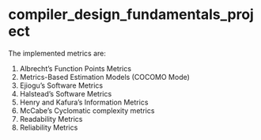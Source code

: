 # compiler_design_fundamentals_project
The implemented metrics are:
1. Albrecht’s Function Points Metrics
2. Metrics-Based Estimation Models (COCOMO Mode)
3. Ejiogu’s Software Metrics
4. Halstead’s Software Metrics
5. Henry and Kafura’s Information Metrics
6. McCabe’s Cyclomatic complexity metrics
7. Readability Metrics
8. Reliability Metrics
